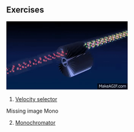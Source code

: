 ## Exercises

![Animation](pics/ILL_SANS_instrument_D11_1_Velocity_selector_4_5.gif)

1. [Velocity selector](Exercise_selector)

Missing image Mono

2. [Monochromator](Exercise_monochromator)
